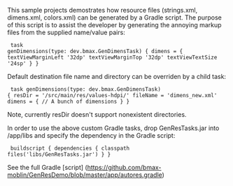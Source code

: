 This sample projects demostrates how resource files (strings.xml, dimens.xml, colors.xml) can be generated by a Gradle script. 
The purpose of this script is to assist the developer by generating the annoying markup files from the supplied name/value pairs:
<code><pre>
task genDimensions(type: dev.bmax.GenDimensTask) {
    dimens = {
        textViewMarginLeft '32dp'
        textViewMarginTop '32dp'
        textViewTextSize '24sp'
    }
}
</pre></code>

Default destination file name and directory can be overriden by a child task:
<code><pre>
task genDimensions(type: dev.bmax.GenDimensTask) {
    resDir = '/src/main/res/values-hdpi/'
    fileName = 'dimens_new.xml'
    dimens = {
        // A bunch of dimensions
    }
}
</pre></code>
Note, currently resDir doesn't support nonexistent directories.

In order to use the above custom Gradle tasks, drop GenResTasks.jar into /app/libs and specify the dependency 
in the Gradle script:
<code><pre>
buildscript {
    dependencies {
        classpath files('libs/GenResTasks.jar')
    }
}
</pre></code>

See the full Gradle [script] (https://github.com/bmax-moblin/GenResDemo/blob/master/app/autores.gradle)
